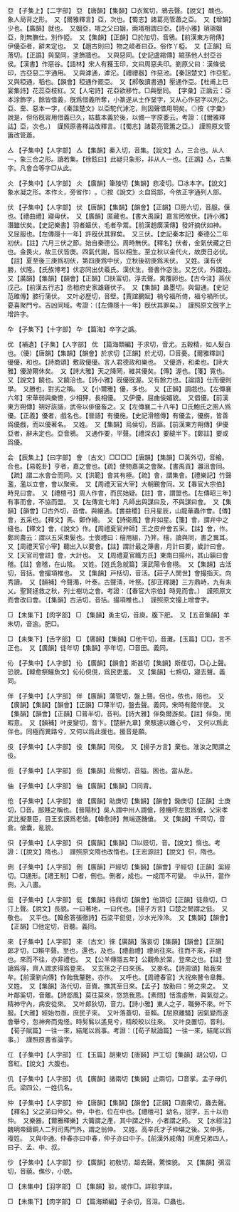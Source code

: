 <!-- { "loadSidebar": true } -->
亞	【子集上】【二字部】	亞	【唐韻】【集韻】□衣駕切，鴉去聲。【說文】醜也。象人局背之形。　又【爾雅釋言】亞，次也。【蜀志】諸葛亮管蕭之亞。　又【增韻】少也。【廣韻】就也。　又姻亞，壻之父曰姻，兩壻相謂曰亞。【詩小雅】瑣瑣姻亞，則無膴仕。別作婭。　又【集韻】【正韻】□於加切，音鴉。【前漢東方朔傳】伊優亞者，辭未定也。　又【趙古則曰】物之岐者曰亞。俗作丫椏。　又【正韻】烏落切。【正譌】與堊同，塗飾牆也。　又與惡同。【史記盧綰傳】綰孫他人封亞谷侯。【漢書】作惡谷。【語林】宋人有獲玉印，文曰周惡夫印。劉原父曰：漢條侯印，古亞惡二字通用。　又與滹通，滹沱。【禮禮器】作惡池。【秦詛楚文】作亞駝。　又與稏通，稻也。【韻會】稏通作罷亞。　又【郝敬讀書通】壓通作亞。【杜甫上巳宴集詩】花蕊亞枝紅。又【人宅詩】花亞欲移竹。□與壓同。　【字彙】正譌云：亞本涂飾字，餘皆借義，旣爲借義所奪，小篆遂从土作堊字，又从心作惡字以別之。亞、堊、惡本一字，《秦詛楚文》以亞駝代滹沱，則因聲借用明矣。◎按《字彙》說是，但俗旣習用借義已久，姑載本義於後，以備一字原委云。考證：〔【爾雅釋詁】亞，次也。〕　謹照原書釋詁改釋言。〔【蜀志】諸葛亮管簫之亞。〕 謹照原文管簫改管蕭。 

亼	【子集中】【人字部】	亼	【集韻】秦入切，音集。【說文】亼，三合也。从人一，象三合之形。讀若集。【徐鉉曰】此疑只象形，非从人一也。【正譌】亼，古集字。凡會合等字□从此。

仌	【子集中】【人字部】	仌	【廣韻】筆陵切【集韻】悲凌切。□冰本字。【說文】象水凝之形。本作仌，旁省作冫。◎按《說文》仌自爲部，今依正字通列人部。

伏	【子集中】【人字部】	伏	【唐韻】【集韻】【韻會】【正韻】□房六切，音服。偃也。【禮曲禮】寢毋伏。　又【廣韻】匿藏也。【書大禹謨】嘉言罔攸伏。【詩小雅】潛雖伏矣。【史記樂書】羽者嫗伏，毛者孕鬻。【前漢趙廣漢傳】發奸摘伏如神。　又屈服也。【左傳隱十一年】許旣伏其罪矣。　又三伏。【史記秦本記】秦德公二年初伏。【註】六月三伏之節。始自秦德公。周時無伏。【釋名】伏者，金氣伏藏之日也。金畏火，故三伏皆庚。四氣代謝，皆以相生。至立秋以金代火，故庚日必伏。【註】夏至後三庚爲初伏，第四庚爲中伏，立秋後初庚爲末伏。　又姓。漢有伏勝，伏隆。【氏族博考】伏宓同出伏羲氏。漢伏生，晉書作宓生。又乞伏，外國姓。　又【廣韻】【集韻】【韻會】【正韻】□扶富切，浮去聲。禽覆卵也。【古今注】燕伏戊己。【前漢五行志】丞相府史家雄雞伏子。　又【集韻】鼻墨切。與匐通。【史記范雎傳】膝行蒲伏。　又叶必歷切，音壁。【賈誼鵩賦】禍兮福所倚，福兮禍所伏。憂喜聚門兮。吉凶同域。考證：〔【左傳隱十一年】旣伏其罪矣。〕　謹照原文旣字上增許字。 

卆	【子集下】【十字部】	卆	【篇海】卒字之譌。

优	【補遺】【子集】【人字部】	优	【篇海類編】于求切，音尤。五穀精，如人髮白也。（優）【唐韻】【集韻】【韻會】於求切【正韻】於尤切，□音憂。【爾雅釋訓】優優，和也。【詩商頌】敷政優優。言人君德政和樂也。　又優游，和柔也。【詩大雅】優游爾休矣。　又【詩大雅】天之降罔，維其優矣。【傳】渥也。【箋】寬也。　又【說文】饒也。又饒洽也。【詩小雅】旣優旣渥。又有餘力也。【論語】仕而優則學。　又勝也，對劣之稱。　又【小爾雅】優，多也。　又【正韻】調戲也。【左傳襄六年】宋華弱與樂轡，少相狎，長相優。　又伊優，屈曲佞媚貌。　又倡優。【前漢東方朔傳】朔好詼諧，武帝以俳優畜之。又【左傳襄二十八年】□氏鮑氏之圉人爲優。【正義】優者，戲名也。【晉語】有優施。【史記滑稽傳】有優孟，優旃，皆善爲優戲，而以優著名。　又姓。　又【集韻】烏侯切，音謳。【前漢東方朔傳】伊優亞者，辭未定也。亞音鴉。　又通作要，平聲。【禮深衣】要縫半下。【鄭註】要或爲優。

会	【辰集上】【曰字部】	會	〔古文〕□□□□【唐韻】【集韻】□黃外切，音繪。合也。【易乾卦】亨者，嘉之會也。【疏】使物嘉美之會聚。【書禹貢】灉沮會同。【疏】謂二水會合而同。又【洪範】會其有極。【疏】會，謂集會。【禮樂記】竹聲濫，濫以立會，會以聚衆。　又【周禮天官大宰】大朝覲會同。又【春官大宗伯】時見曰會。　又【禮檀弓】周人作會，而民始疑。【註】會，謂盟也。【左傳昭三年】有事而會，不協而盟。　又【左傳宣七年】凡師出與謀曰及，不與謀曰會。　又【集韻】【韻會】□古外切，音儈。與繪通。【書益稷】日月星辰，山龍華蟲作會。【傳】會，五采也。【釋文】馬、鄭作繪。　又【詩衞風】會弁如星。【箋】會，謂弁中之縫也。【釋文】會，《說文》作。【周禮夏官弁師】王之皮弁會五采。【註】會，作。鄭司農云：謂以五采束髮也。士喪禮曰：檜用組，乃笄。檜，讀與同，書之異耳。　又【周禮天官小宰】聽出入以要會。【註】謂計最之簿書，月計曰要，歲計曰會。又【天官司會註】會，大計也。　又【周禮夏官職方氏】東南曰揚州，其山鎭曰會稽。【註】會稽，在山隂。　又姓。【姓氏急就篇】漢武陽令會栩。　又【集韻】古活切，音括。會撮項椎也。　又【集韻】戸栝切，音活。【莊子人閒世】會撮指天。向秀讀。　又【韻補】今聲濁，叶泰。古聲淸，叶祭。【卻正釋譏】三方鼎峙，九有未乂。聖賢拯救之秋，列士樹功之會。考證：〔【春官大宗伯】時見而會。〕　謹照原文而會改曰會。〔【集韻】古活切，音括。撮項椎也。〕　謹照原文撮上增會字。 

□	【未集下】【肉字部】	□	【集韻】勇主切，音庾。腹下肥。　又【五音集韻】羊朱切，音逾。肥□。

□	【未集下】【舌字部】	□	【廣韻】【集韻】□他干切，音灘。【玉篇】□□，言不正也。　又【廣韻】徒年切【集韻】亭年切，□音田。義同。

伈	【子集中】【人字部】	伈	【廣韻】【韻會】斯甚切【集韻】斯荏切，□心上聲。恐貌。【韓愈祭鱷魚文】伈伈俔俔，爲民吏羞。　又【集韻】七鴆切，寢去聲。義同。

伴	【子集中】【人字部】	伴	【廣韻】蒲管切，盤上聲。侶也，依也，陪也。　又【廣韻】【集韻】【韻會】【正韻】□薄半切，盤去聲。義同。宋時有館伴使。　又【集韻】【韻會】【正韻】□普半切，音判。【詩大雅】伴奐爾游矣。【註】伴奐，閒暇意。　又【韻補】叶皮變切，音卞。【楚辭九章】衆駭遽以離心兮，　又何以爲此伴也。同極而異路兮，又何以爲此援也。援音是願。

伇	【子集中】【人字部】	伇	【集韻】同役。　又【揚子方言】棄也。淮汝之閒謂之伇。

伌	【子集中】【人字部】	伌	【集韻】烏懈切，音隘。困也。當从戹。

伷	【子集中】【人字部】	伷	【廣韻】【集韻】□同胄。

伧	【子集中】【人字部】	傖	【廣韻】助庚切【集韻】【韻會】鋤庚切【正韻】士庚切，□音。鄙賤之稱也。【晉陽秋】吳人謂中州人謂傖，陸機呼左思爲傖，父宋孝武比擬羣臣，目王玄謨爲老傖。【韓愈詩】無端逐饑傖。　又【集韻】千岡切，音倉。傖囊，亂貌。

伿	【子集中】【人字部】	伿	【廣韻】【集韻】□以豉切，音。【說文】惰也。考證：〔【說文】隋也。〕　謹照原文隋也改惰也。【王宏源註】【說文】伿，隋也。 

侀	【子集中】【人字部】	侀	【廣韻】戸經切【集韻】【韻會】乎經切【正韻】奚經切。□通形。【禮王制】□者，侀也。侀者，成也。一成而不可變。　中从幵，當作侀，入八畫。

侹	【子集中】【人字部】	侹	【集韻】待鼎切【韻會】他頂切【正韻】徒鼎切，□汀上聲。【說文】長貌。一曰著地，一曰代也。【揚子方言】□楚之閒謂之侹。　又敬也。　又平也。【韓愈答張徹詩】石梁平侹侹，沙水光泠泠。　又【集韻】【韻會】【正韻】□他定切，音聽。義同。

來	【子集中】【人字部】	來	〔古文〕徠【廣韻】落哀切【集韻】【韻會】【正韻】郞才切，□賴平聲。至也，還也，及也。【禮曲禮】禮尚往來。往而不來，非禮也。來而不往，亦非禮也。　又【公羊傳隱五年】公觀魚於棠，登來之也。【註】登讀爲得，齊人謂求得爲登來。　又玄孫之子曰來孫。　又麥名。【詩周頌】貽我來牟。【前漢劉向傳】作飴我釐麰。亦作。　又呼也。【周禮春官】大祝來瞽令臯舞。　又姓。　又【集韻】洛代切，音賚。撫其至日來。【孟子】放勳曰：勞之來之。　又叶鄰奚切，音離。【詩邶風】莫往莫來，悠悠我思。【素問】恬澹虛無，眞氣從之。精神守內，病安從來。　又叶郞狄切，音力。【詩小雅】東人之子，職勞不來。叶下服。【大雅】經始勿亟，庶民子來。　又叶落蓋切，音賴。【屈原離騷】因氣變而遂會舉兮，忽神奔而鬼怪。時髣髴以遙見兮，精皎皎以往來。　又叶良置切，音利。【荀子賦篇】一往一來，結尾以爲事。考證：〔【荀子賦論篇】一往一來，結尾以爲事。〕　謹照原書省論字。 

仜	【子集中】【人字部】	仜	【玉篇】胡東切【唐韻】戸工切【集韻】胡公切，□音紅。【說文】大腹也。

仉	【子集中】【人字部】	仉	【廣韻】諸兩切【集韻】止兩切，□音掌。孟子母仉氏。梁四公，一姓仉名。

仲	【子集中】【人字部】	仲	【唐韻】【集韻】【韻會】【正韻】□直衆切，蟲去聲。【釋名】父之弟曰仲父。仲，中也，位在中也。【禮檀弓】幼名，冠字，五十以伯仲。　又樂器。【爾雅釋樂】大籥謂之產，其中謂之仲，小者謂之箹。　又【水經注】魏明帝鑄銅人二列司馬門外，謂之翁仲。　又姓。高辛氏才子仲堪之後。又仲孫，複姓。　又與中通。仲春亦曰中春，仲子亦曰中子。【前漢外戚傳】同產兄弟四人，曰子、孟、中、叔。

仯	【子集中】【人字部】	仯	【廣韻】初敎切，超去聲。驚悚貌。　又【集韻】弭沼切，音藐。僬仯，小貌。

□	【未集中】【羽字部】	□	【集韻】翋，或作□。詳翋字註。

□	【未集下】【肉字部】	□	【篇海類編】子余切，音沮。□蟲也。

